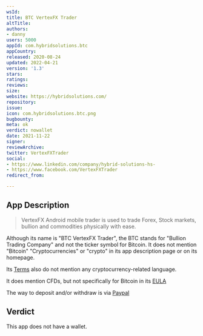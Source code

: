 ```yaml
---
wsId: 
title: BTC VertexFX Trader
altTitle: 
authors:
- danny
users: 5000
appId: com.hybridsolutions.btc
appCountry: 
released: 2020-08-24
updated: 2022-04-21
version: '1.3'
stars: 
ratings: 
reviews: 
size: 
website: https://hybridsolutions.com/
repository: 
issue: 
icon: com.hybridsolutions.btc.png
bugbounty: 
meta: ok
verdict: nowallet
date: 2021-11-22
signer: 
reviewArchive: 
twitter: VertexFXTrader
social:
- https://www.linkedin.com/company/hybrid-solutions-hs-
- https://www.facebook.com/VertexFXTrader
redirect_from: 

---
```


## App Description

> VertexFX Android mobile trader is used to trade Forex, Stock markets, bullion and commodities physically with ease.

Although its name is "BTC VertexFX Trader", the BTC stands for "Bullion Trading Company" and not the ticker symbol for Bitcoin. It does not mention "Bitcoin" "Cryptocurrencies" or "crypto" in its app description page or on its homepage.

Its [Terms](https://hybridsolutions.com/Terms.pdf) also do not mention any cryptocurrency-related language.

It does mention CFDs, but not specifically for Bitcoin in its [EULA](https://hybridsolutions.com/EULA.pdf)

The way to deposit and/or withdraw is via [Paypal](https://support.hybridsolutions.com/Knowledgebase/Article/View/5755/612/mywallet)

## Verdict

This app does not have a wallet.

